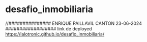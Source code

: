 # desafio_inmobiliaria
//###############    ENRIQUE PAILLAVIL CANTON 23-06-2024    ##################
link de deployed
https://lalotronic.github.io/desafio_inmobiliaria/
